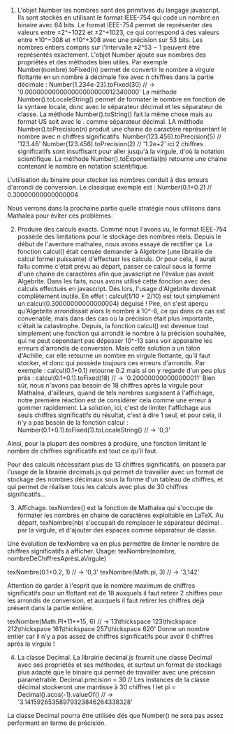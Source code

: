 1. L'objet Number
les nombres sont des primitives du langage javascript. Ils sont stockés en utilisant le format IEEE-754 qui code un nombre en binaire avec 64 bits.
Le format IEEE-754 permet de représenter des valeurs entre ±2^−1022 et ±2^+1023, ce qui correspond à des valeurs entre ±10^−308 et ±10^+308 avec une précision sur 53 bits. Les nombres entiers compris sur l'intervalle ±2^53 − 1 peuvent être représentés exactement.
L'objet Number ajoute aux nombres des propriétés et des méthodes bien utiles.
Par exemple Number(nombre).toFixed(n) permet de convertir le nombre à virgule flottante en un nombre à décimale fixe avec n chiffres dans la partie décimale :
Number(1.234e-23).toFixed(30) // -> '0.000000000000000000000012340000'
La méthode Number().toLocaleString() permet de formater le nombre en fonction de la syntaxe locale, donc avec le séparateur décimal et les séparateur de classe.
La méthode Number().toString() fait la même chose mais au format US soit avec le . comme séparateur décimal.
LA méthode Number().toPrecision(n) produit une chaine de caractère représentant le nombre avec n chiffres significatifs.
Number(123.456).toPrecision(5) // '123.46'
Number(123.456).toPrecision(2) // '1.2e+2' ici 2 chiffres significatifs sont insuffisant pour aller jusqu'à la virgule, d'où la notation scientifique.
La méthode Number().toExponential(n) retourne une chaine contenant le nombre en notation scientifique.

L'utilisation du binaire pour stocker les nombres conduit à des erreurs d'arrondi de conversion.
Le classique exemple est :
Number(0.1+0.2) // 0.30000000000000004

Nous verrons dans la prochaine partie quelle stratégie nous utilisons dans Mathalea pour éviter ces problèmes.

2. Produire des calculs exacts.
Comme nous l'avons vu, le format IEEE-754 possède des limitations pour le stockage des nombres réels.
Depuis le début de l'aventure mathalea, nous avons essayé de rectifier ça.
La fonction calcul() était censée demander à Algebrite (une librairie de calcul formel puissante) d'effectuer les calculs. Or pour cela, il aurait fallu comme c'était prévu au départ, passer ce calcul sous la forme d'une chaine de caractères afin que javascript ne l'évalue pas avant Algebrite.
Dans les faits, nous avons utilisé cette fonction avec des calculs effectués en javascript. Dés lors, l'usage d'Algebrite devenait complètement inutile.
En effet : calcul(1/10 + 2/10) est tout simplement un calcul(0.30000000000000004) déguisé !
Pire, on s'est aperçu qu'Algebrite arrondissait alors le nombre à 10^-6, ce qui dans ce cas est convenable, mais dans des cas où la précision était plus importante, c'était la catastrophe.
Depuis, la fonction calcul() est devenue tout simplement une fonction qui arrondit le nombre à la précision souhaitée, qui ne peut cependant pas dépasser 10^-13 sans voir apparaitre les erreurs d'arrondis de conversion.
Mais cette solution a un talon d'Achille, car elle retourne un nombre en virgule flottante, qu'il faut stocker, et donc qui possède toujours ces erreurs d'arrondis.
Par exemple : calcul(0.1+0.1) retourne 0.2 mais si on y regarde d'un peu plus près :
calcul(0.1+0.1).toFixed(18) // -> '0.200000000000000011'
Bien sûr, nous n'avons pas besoin de 18 chiffres après la virgule pour Mathalea, d'ailleurs, quand de tels nombres surgissent à l'affichage, notre première réaction est de considérer cela comme une erreur à gommer rapidement.
La solution, ici, c'est de limiter l'affichage aux seuls chiffres significatifs du résultat, c'est à dire 1 seul, et pour cela, il n'y a pas besoin de la fonction calcul :
Number(0.1+0.1).toFixed(1).toLocaleString() // -> '0,3'

Ainsi, pour la plupart des nombres à produire, une fonction limitant le nombre de chiffres significatifs est tout ce qu'il faut.

Pour des calculs nécessitant plus de 13 chiffres significatifs, on passera par l'usage de la librairie decimals.js qui permet de travailler avec un format de stockage des nombres décimaux sous la forme d'un tableau de chiffres, et qui permet de réaliser tous les calculs avec plus de 30 chiffres significatifs...

3. Affichage.
texNombre() est la fonction de Mathalea qui s'occupe de formater les nombres en chaine de caractères exploitable en LaTeX.
Au départ, texNombre(nb) s'occupait de remplacer le séparateur décimal . par la virgule, et d'ajouter des espaces comme séparateur de classe.

Une évolution de texNombre va en plus permettre de limiter le nombre de chiffres significatifs à afficher.
Usage: texNombre(nombre, nombreDeChiffresAprèsLaVirgule)

texNombre(0.1+0.2, 1) // -> '0,3'
texNombre(Math.pi, 3) // -> '3,142'

Attention de garder à l'esprit que le nombre maximum de chiffres significatifs pour un flottant est de 18 auxquels il faut retirer 2 chiffres pour les arrondis de conversion, et auxquels il faut retirer les chiffres déjà présent dans la partie entière.

texNombre(Math.PI*11**15, 6) // ->'13\\thickspace 123\\thickspace 212\\thickspace 161\\thickspace 257\\thickspace 620' 
Donne un nombre entier car il n'y a pas assez de chiffres significatifs pour avoir 6 chiffres après la virgule !

4. La classe Decimal.
La librairie decimal.js fournit une classe Decimal avec ses propriétés et ses méthodes, et surtout un format de stockage plus adapté que le binaire qui permet de travailler avec une précsion paramètrable.
Decimal.precision = 30 // Les instances de la classe décimal stockeront une mantisse à 30 chiffres !
let pi = Decimal().acos(-1).valueOf() // -> '3.14159265358979323846264338328'

La classe Decimal pourra être utilisée dés que Number() ne sera pas assez performant en terme de précision.
